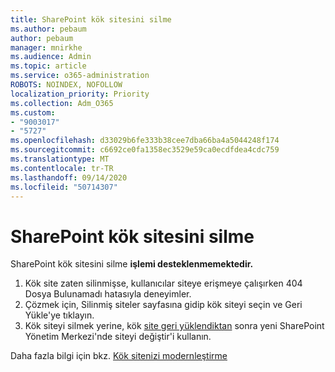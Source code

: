 ```yaml
---
title: SharePoint kök sitesini silme
ms.author: pebaum
author: pebaum
manager: mnirkhe
ms.audience: Admin
ms.topic: article
ms.service: o365-administration
ROBOTS: NOINDEX, NOFOLLOW
localization_priority: Priority
ms.collection: Adm_O365
ms.custom:
- "9003017"
- "5727"
ms.openlocfilehash: d33029b6fe333b38cee7dba66ba4a5044248f174
ms.sourcegitcommit: c6692ce0fa1358ec3529e59ca0ecdfdea4cdc759
ms.translationtype: MT
ms.contentlocale: tr-TR
ms.lasthandoff: 09/14/2020
ms.locfileid: "50714307"
---
```

# <a name="delete-the-sharepoint-root-site"></a>SharePoint kök sitesini silme

SharePoint kök sitesini silme  **işlemi desteklenmemektedir.**

1.  Kök site zaten silinmişse, kullanıcılar siteye erişmeye çalışırken 404 Dosya Bulunamadı hatasıyla deneyimler.
2.  Çözmek için, Silinmiş siteler sayfasına gidip kök siteyi [](https://admin.microsoft.com/sharepoint?page=recycleBin&modern=true) seçin ve Geri Yükle'ye tıklayın.
3.  Kök siteyi silmek yerine, kök [site geri yüklendiktan](https://docs.microsoft.com/sharepoint/modern-root-site#replace-your-root-site)  sonra yeni SharePoint Yönetim Merkezi'nde siteyi değiştir'i kullanın.

Daha fazla bilgi için bkz. [Kök sitenizi modernleştirme](https://docs.microsoft.com/sharepoint/modern-root-site)